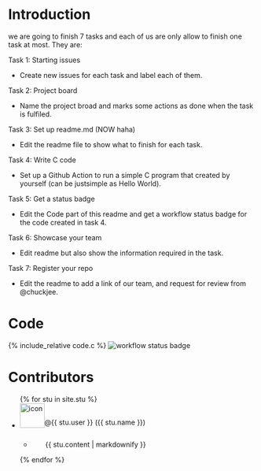# Introduction
we are going to finish 7 tasks and each of us are only allow to finish one task at most.
They are:

Task 1: Starting issues
- Create new issues for each task and label each of them.

Task 2: Project board 
- Name the project broad and marks some actions as done when the task is fulfiled.

Task 3: Set up readme.md (NOW haha)
- Edit the readme file to show what to finish for each task.

Task 4: Write C code
- Set up a Github Action to run a simple C program that created by yourself (can be justsimple as Hello World). 

Task 5: Get a status badge
- Edit the Code part of this readme and get a workflow status badge for the code created in task 4.

Task 6: Showcase your team 
- Edit readme but also show the information required in the task.  

Task 7: Register your repo
- Edit the readme to add a link of our team, and request for review from @chuckjee.
# Code
{% include_relative code.c %}
![workflow status badge](https://github.com/csci3251-2023/project-team-g/actions/workflows/c-cpp.yml/badge.svg)
# Contributors
<ul>
{% for stu in site.stu %} 
    <li>
      <div style="display: flex">
        <img src="{{stu.image}}" alt="icon" width="50" height="50">
        <p style="margin-top: 30px">@{{ stu.user }}  ({{ stu.name }})</p>
      </div>
      <ul><li><p>&emsp;&emsp;{{ stu.content | markdownify }}</p></li></ul>
  </li>
{% endfor %}
</ul>
 

